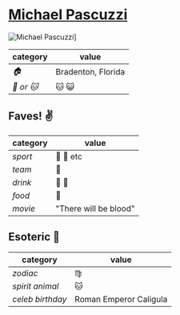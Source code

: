 # [Michael Pascuzzi](https://github.com/gatorpazz)

![Michael Pascuzzi](https://avatars0.githubusercontent.com/u/12232226?v=3&s=460)]

| category | value |
|-----------|-------|
| _:house:_ | Bradenton, Florida |
| _:dog: or :cat:_ | :cat: :smiley_cat: |

## Faves! :v:

| category | value |
|----------|--------|
| _sport_  | :football: :basketball: etc |
| _team_   | :poop: |
| _drink_  | :beer: :wine_glass: |
| _food_   | :sheep: |
| _movie_  | "There will be blood" |

## Esoteric :crystal_ball:

| category | value |
|----------|-------|
| _zodiac_ | :virgo: |
| _spirit animal_ | :cat: |
| _celeb birthday_ | Roman Emperor Caligula |
